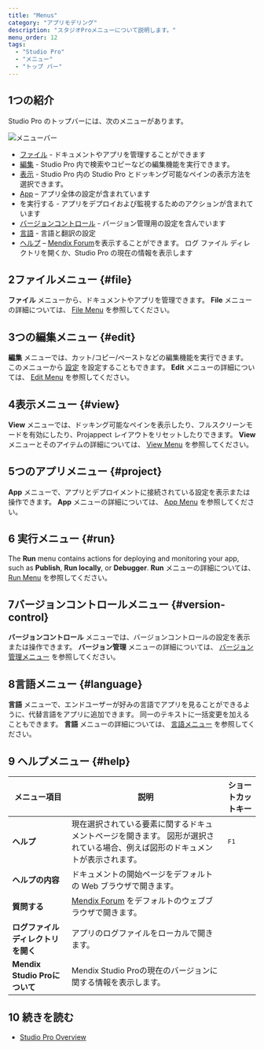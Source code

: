 ```yaml
---
title: "Menus"
category: "アプリモデリング"
description: "スタジオProメニューについて説明します。"
menu_order: 12
tags:
  - "Studio Pro"
  - "メニュー"
  - "トップ バー"
---
```


## 1つの紹介

Studio Pro のトップバーには、次のメニューがあります。

![メニューバー](attachments/menus/menu-bar.png)

* [ファイル](#file) - ドキュメントやアプリを管理することができます
* [編集](#edit) - Studio Pro 内で検索やコピーなどの編集機能を実行できます。
* [表示](#view) - Studio Pro 内の Studio Pro とドッキング可能なペインの表示方法を選択できます。
* [App](#project) – アプリ全体の設定が含まれています
* [](#run) を実行する - アプリをデプロイおよび監視するためのアクションが含まれています
* [バージョンコントロール](#version-control) - バージョン管理用の設定を含んでいます
* [言語](#language) - 言語と翻訳の設定
* [ヘルプ](#help)  – [Mendix Forum](https://forum.mendixcloud.com/index4.html)を表示することができます。 ログ ファイル ディレクトリを開くか、Studio Pro の現在の情報を表示します

## 2ファイルメニュー {#file}

**ファイル** メニューから、ドキュメントやアプリを管理できます。 **File** メニューの詳細については、 [File Menu](file-menu) を参照してください。

## 3つの編集メニュー {#edit}

**編集** メニューでは、カット/コピー/ペーストなどの編集機能を実行できます。 このメニューから [設定](preferences-dialog) を設定することもできます。 **Edit** メニューの詳細については、 [Edit Menu](edit-menu) を参照してください。

## 4表示メニュー {#view}

**View** メニューでは、ドッキング可能なペインを表示したり、フルスクリーンモードを有効にしたり、Projappect レイアウトをリセットしたりできます。 **View** メニューとそのアイテムの詳細については、 [View Menu](view-menu) を参照してください。

## 5つのアプリメニュー {#project}

**App** メニューで、アプリとデプロイメントに接続されている設定を表示または操作できます。 **App** メニューの詳細については、 [App Menu](app-menu) を参照してください。

## 6 実行メニュー {#run}

The **Run** menu contains actions for deploying and monitoring your app, such as **Publish**, **Run locally**, or **Debugger**. **Run** メニューの詳細については、 [Run Menu](run-menu) を参照してください。

## 7バージョンコントロールメニュー {#version-control}

**バージョンコントロール** メニューでは、バージョンコントロールの設定を表示または操作できます。 **バージョン管理** メニューの詳細については、 [バージョン管理メニュー](version-control-menu) を参照してください。

## 8言語メニュー {#language}

**言語** メニューで、エンドユーザーが好みの言語でアプリを見ることができるように、代替言語をアプリに追加できます。 同一のテキストに一括変更を加えることもできます。 **言語** メニューの詳細については、 [言語メニュー](translatable-texts) を参照してください。

## 9 ヘルプメニュー {#help}

| メニュー項目                    | 説明                                                                             | ショートカットキー     |
| ------------------------- | ------------------------------------------------------------------------------ | ------------- |
| **ヘルプ**                   | 現在選択されている要素に関するドキュメントページを開きます。 図形が選択されている場合、例えば図形のドキュメントが表示されます。               | <kbd>F1</kbd> |
| **ヘルプの内容**                | ドキュメントの開始ページをデフォルトの Web ブラウザで開きます。                                             |               |
| **質問する**                  | [Mendix Forum](https://forum.mendixcloud.com/index4.html) をデフォルトのウェブブラウザで開きます。 |               |
| **ログファイルディレクトリを開く**       | アプリのログファイルをローカルで開きます。                                                          |               |
| **Mendix Studio Proについて** | Mendix Studio Proの現在のバージョンに関する情報を表示します。                                        |               |

## 10 続きを読む

* [Studio Pro Overview](studio-pro-overview)
